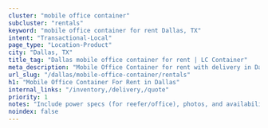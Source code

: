 ```yaml
---
cluster: "mobile office container"
subcluster: "rentals"
keyword: "mobile office container for rent Dallas, TX"
intent: "Transactional-Local"
page_type: "Location-Product"
city: "Dallas, TX"
title_tag: "Dallas mobile office container for rent | LC Container"
meta_description: "Mobile Office Container for rent with delivery in Dallas, TX. LC Container — local Since 2003. Get pricing today."
url_slug: "/dallas/mobile-office-container/rentals"
h1: "Mobile Office Container For Rent in Dallas"
internal_links: "/inventory,/delivery,/quote"
priority: 1
notes: "Include power specs (for reefer/office), photos, and availability."
noindex: false
---
```


<!-- TODO: Add unique city/inventory copy, images, and internal links here. -->
